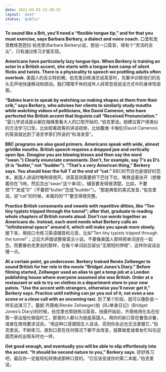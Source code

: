 ```yaml
---
date: 2021-02-01 12:30:32
layout: 'post'
status: 'public'
---
```


**To sound like a Brit, you’ll need a “flexible tongue tip,” and for that you must exercise, says Barbara Berkery, a dialect and voice coach.**
口音和发音教练芭芭拉·伯克里(Barbara Berkery)说，想说一口英音，得有个“灵活的舌尖”，只有通过练习才能实现。

**Americans have particularly lazy tongue tips. When Berkery is training an actor in a British accent, she starts with a tongue boot camp of silent flicks and twists. There is a physicality to speech we prattling adults often overlook.**
美国人的舌尖特别懒。伯克里训练演员说英音时，先集中训练他们的舌头无声地快速移动和扭动。我们喋喋不休的成年人经常忽视说话方式中的身体性层面。

**“Babies learn to speak by watching us making shapes at them from their crib,” says Berkery, who advises her clients to similarly study mouths while watching videos of politicians, like David Cameron, who have perfected the British accent that linguists call “Received Pronunciation.”**
“婴儿学说话是从躺在襁褓里看大人的口型开始的，”伯克里说。她建议客户用类似的方法学习口型，比如观看政客的讲话视频，比如戴维·卡梅伦(David Cameron)的英音就达到了语言学家们所说的“标准发音”。

**BBC programs are also good primers. Americans speak with wide, almost grinlike mouths. British speech requires a dropped jaw and vertically open lips. (Imagine you are blowing kisses and then say the word “swan.”) Clearly enunciate consonants. Don’t, for example, say T’s as D’s (it is “butter,” not “budder”). “That’s a very American thing,” Berkery says. You should hear the full T at the end of “cat.”**
BBC的节目也是很好的范本。美国人讲话时嘴咧得很开。讲英音则需要把下巴往下拉，嘴唇竖着张开（想像着你在飞吻，然后念出“swan”这个单词）。辅音要发得很清楚。比如，不要把“T”发成“D”（不要把“butter”念成“budder”）。“那是典型的美式发音，”伯克里说。说“cat”的时候，末尾的的“T”要念得很完整。

**Practice British consonants and vowels with repetitive ditties, like “Ten tiny typists tripped through the tunnel”; after that, graduate to reading whole chapters of British novels aloud. Don’t run words together as Americans do. Instead, each word needs what Berkery calls an “infinitesimal space” around it, which will make you speak more slowly.**
接下来，用绕口令练习英语辅音和元音，比如“Ten tiny typists tripped through the tunnel”；之后大声朗读整章英文小说。不要像美国人那样把单词连在一起念。而要像伯克里说的那样，在每个单词前后留出“无限短的停顿”，这样你说话会慢一点。

**At a certain point, go undercover. Berkery trained Renée Zellweger to sound British for her role in the movie “Bridget Jones’s Diary.” Before filming started, Zellweger used an alias to get a temp job at a London publishing house where everyone assumed she was British. Order at a restaurant or ask to try on clothes in a department store in your new patois. “Use the accent with strangers, otherwise you’ll never get it,” Berkery says. Practice until nothing can jar you out of it, not even a sex scene or a close call with an oncoming taxi.**
到了某个阶段，就可以像卧底一样实战演习了。蕾妮·齐薇格(Renée Zellweger)拍《BJ单身日记》(Bridget Jones’s Diary)的时候，伯克里也帮她练过英音。拍摄开始前，齐薇格用化名在伦敦一家出版社做临时工，那里的人都以为她是英国人。用你的新口音在餐馆点餐，或者在商场要求试衣。“用这种口音跟陌生人说话，否则你永远也无法掌握它，”伯克里说。不断练习，直到口音在任何情况下都不会改变，就算做爱或者匆忙叫住迎面而来的出租车时也一样。

**Get good enough, and eventually you will be able to slip effortlessly into the accent. “It should be second nature to you,” Berkery says.**
好好练习吧，最后你一定能轻松转换成那种口音的。“它应该变成你的第二本能，”伯克里说。